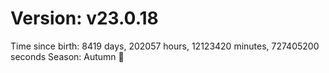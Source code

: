 # Version: v23.0.18
Time since birth: 8419 days, 202057 hours, 12123420 minutes, 727405200 seconds
Season: Autumn 🍁
